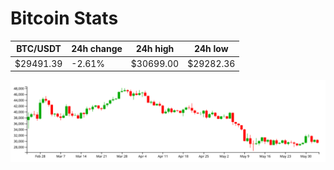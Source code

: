 # Bitcoin Stats

BTC/USDT|24h change|24h high|24h low|
|---|---|---|---|
|$29491.39|-2.61%|$30699.00|$29282.36|

<img src="./chart.svg">
